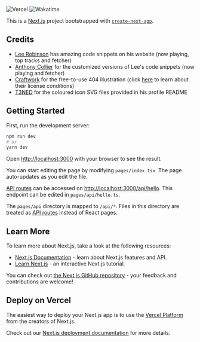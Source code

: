 ![Vercel](https://vercelbadge.vercel.app/api/SerenModz21/serenmodz.rocks)
![Wakatime](https://wakatime.com/badge/github/SerenModz21/serenmodz.rocks.svg)

This is a [Next.js](https://nextjs.org/) project bootstrapped with [`create-next-app`](https://github.com/vercel/next.js/tree/canary/packages/create-next-app).

## Credits

- [Lee Robinson](https://github.com/leerob/leerob.io) has amazing code snippets on his website (now playing, top tracks and fetcher)
- [Anthony Collier](https://github.com/acollierr17/acollier.dev) for the customized versions of Lee's code snippets (now playing and fetcher)
- [Craftwork](https://error404.fun/) for the free-to-use 404 illustration (click [here](https://craftwork.design/license/) to learn about their license conditions)
- [T3NED](https://github.com/T3NED) for the coloured icon SVG files provided in his profile README

## Getting Started

First, run the development server:

```bash
npm run dev
# or
yarn dev
```

Open [http://localhost:3000](http://localhost:3000) with your browser to see the result.

You can start editing the page by modifying `pages/index.tsx`. The page auto-updates as you edit the file.

[API routes](https://nextjs.org/docs/api-routes/introduction) can be accessed on [http://localhost:3000/api/hello](http://localhost:3000/api/hello). This endpoint can be edited in `pages/api/hello.ts`.

The `pages/api` directory is mapped to `/api/*`. Files in this directory are treated as [API routes](https://nextjs.org/docs/api-routes/introduction) instead of React pages.

## Learn More

To learn more about Next.js, take a look at the following resources:

- [Next.js Documentation](https://nextjs.org/docs) - learn about Next.js features and API.
- [Learn Next.js](https://nextjs.org/learn) - an interactive Next.js tutorial.

You can check out [the Next.js GitHub repository](https://github.com/vercel/next.js/) - your feedback and contributions are welcome!

## Deploy on Vercel

The easiest way to deploy your Next.js app is to use the [Vercel Platform](https://vercel.com/new?utm_medium=default-template&filter=next.js&utm_source=create-next-app&utm_campaign=create-next-app-readme) from the creators of Next.js.

Check out our [Next.js deployment documentation](https://nextjs.org/docs/deployment) for more details.
